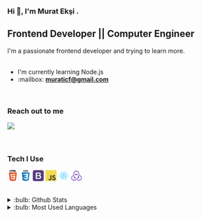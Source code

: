 ### Hi :wave:, I'm Murat Ekşi .

## Frontend Developer || Computer Engineer

I'm a passionate frontend developer and trying to learn more.
<br/>
<br/>
<ul>
<li>I'm currently learning Node.js</li>
<li>:mailbox: <strong> <a href="mailto:muraticf@gmail.com">muraticf@gmail.com</a></strong></li>
</ul>
<br/>

### Reach out to me

[<img width="22" src="https://unpkg.com/simple-icons@v8/icons/linkedin.svg" />][linkedin]

<br/>

### Tech I Use
<p>
<img src="https://raw.githubusercontent.com/github/explore/80688e429a7d4ef2fca1e82350fe8e3517d3494d/topics/html/html.png" width="25" height="25">
<img src="https://raw.githubusercontent.com/github/explore/80688e429a7d4ef2fca1e82350fe8e3517d3494d/topics/css/css.png" width="25" height="25">
<img src="https://raw.githubusercontent.com/github/explore/80688e429a7d4ef2fca1e82350fe8e3517d3494d/topics/bootstrap/bootstrap.png" width="25" height="25">
<img src="https://raw.githubusercontent.com/github/explore/80688e429a7d4ef2fca1e82350fe8e3517d3494d/topics/javascript/javascript.png" width="25" height="25">
<img src="https://raw.githubusercontent.com/github/explore/80688e429a7d4ef2fca1e82350fe8e3517d3494d/topics/react/react.png" width="25" height="25">
<img src="https://raw.githubusercontent.com/github/explore/80688e429a7d4ef2fca1e82350fe8e3517d3494d/topics/redux/redux.png" width="25" height="25">
</p>

<br/>

<details>
<summary>:bulb: Github Stats</summary>
<img src="https://github-readme-stats.vercel.app/api?username=mrteksi&theme=dracula">
</details>

<details>
<summary>:bulb: Most Used Languages</summary>
<img src="https://github-readme-stats.vercel.app/api/top-langs/?username=mrteksi&layout=compact&theme=dracula">
</details>

[linkedin]: www.linkedin.com/in/murat-eksi
